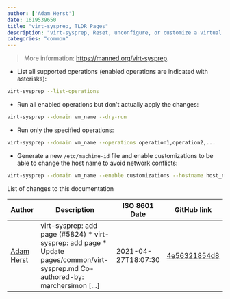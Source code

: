 ```yaml
---
author: ['Adam Herst']
date: 1619539650
title: "virt-sysprep, TLDR Pages"
description: "virt-sysprep, Reset, unconfigure, or customize a virtual machine image."
categories: "common"
---
```

> More information: <https://manned.org/virt-sysprep>.

- List all supported operations (enabled operations are indicated with asterisks):

```bash
virt-sysprep --list-operations
```

- Run all enabled operations but don't actually apply the changes:

```bash
virt-sysprep --domain vm_name --dry-run
```

- Run only the specified operations:

```bash
virt-sysprep --domain vm_name --operations operation1,operation2,...
```

- Generate a new `/etc/machine-id` file and enable customizations to be able to change the host name to avoid network conflicts:

```bash
virt-sysprep --domain vm_name --enable customizations --hostname host_name --operation machine-id
```
List of changes to this documentation


Author | Description | ISO 8601 Date | GitHub link
------|-----|-----|-----
[Adam Herst](mailto:adamherst@adamherst.com) | virt-sysprep: add page (#5824) * virt-sysprep: add page * Update pages/common/virt-sysprep.md Co-authored-by: marchersimon [...] | 2021-04-27T18:07:30 | [4e56321854d8](https://github.com/tldr-pages/tldr/commit/4e56321854d8d8b78a157d1d5f9fe2d5e6fcbbcd)

